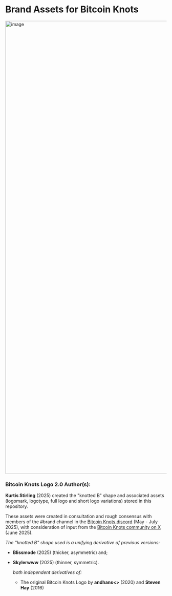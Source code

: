 # Brand Assets for Bitcoin Knots

<img width="1670" height="1414" alt="image" src="https://github.com/user-attachments/assets/67149e05-fef7-4bf1-9b34-58c57ed3d6d3" />

### Bitcoin Knots Logo 2.0 Author(s): 

**Kurtis Stirling** (2025) created the "knotted B" shape and associated assets (logomark, logotype, full logo and short logo variations) stored in this repository.

These assets were created in consultation and rough consensus with members of the #brand channel in the [Bitcoin Knots discord](https://discord.gg/dbGqmZyc) (May - July 2025), with consideration of input from the [Bitcoin Knots community on X](https://x.com/Kurtis_NZ/status/1930023241080525238?t=1doDwyJKwF3be7s-4O--1Q&s=09) (June 2025).


_The "knotted B" shape used is a unifying derivative of previous versions:_

- **Blissmode** (2025) (thicker, asymmetric) and;
- **Skylerwww** (2025) (thinner, symmetric).

  _both independent derivatives of:_
  
  - The original Bitcoin Knots Logo by **andhans<>** (2020) and **Steven Hay** (2016)

